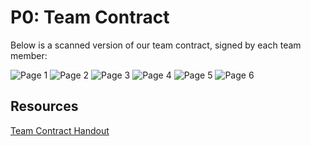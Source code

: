 
# P0: Team Contract

Below is a scanned version of our team contract, signed by each team member:

![](https://kowther.github.io/FieldGuide-481/TeamContractRevised-1  "Page 1")
![](https://kowther.github.io/FieldGuide-481/TeamContractRevised-2  "Page 2")
![](https://kowther.github.io/FieldGuide-481/TeamContractRevised-3  "Page 3")
![](https://kowther.github.io/FieldGuide-481/TeamContractRevised-4  "Page 4")
![](https://kowther.github.io/FieldGuide-481/TeamContractRevised-5  "Page 5")
![](https://kowther.github.io/FieldGuide-481/TeamContractRevised-6  "Page 6")


## Resources
[Team Contract Handout](http://www.hcitang.org/uploads/Teaching/TeamContract-Handout.docx)

